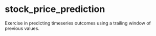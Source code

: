 # stock_price_prediction
Exercise in predicting timeseries outcomes using a trailing window of previous values.
